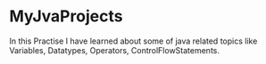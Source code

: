 # MyJvaProjects
In this Practise I have learned about some of java related topics like Variables, Datatypes, Operators, ControlFlowStatements.
